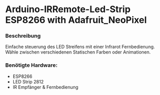 # Arduino-IRRemote-Led-Strip ESP8266 with Adafruit_NeoPixel

### Beschreibung
Einfache steuerung des LED Streifens mit einer Infrarot Fernbedienung.
Wähle zwischen verschiedenen Statischen Farben oder Animationen.


### Benötigte Hardware:
* ESP8266
* LED Strip 2812
* IR Empfänger & Fernbedienung



